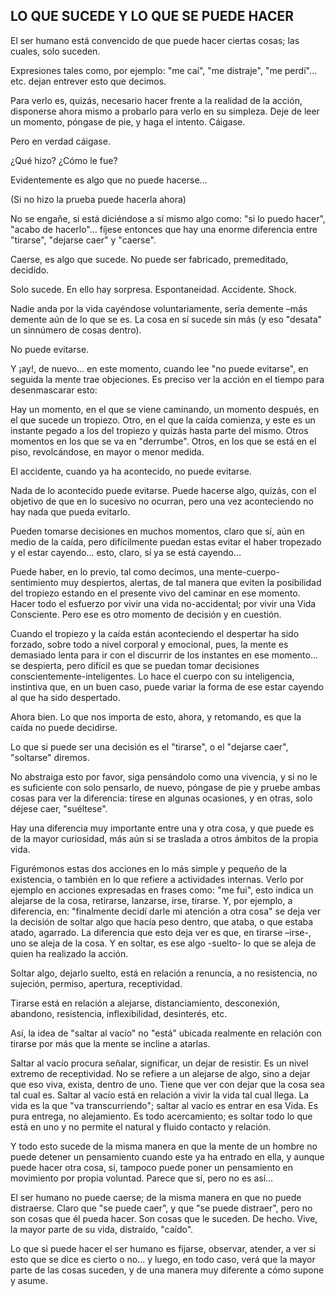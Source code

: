 ## LO QUE SUCEDE Y LO QUE SE PUEDE HACER

El ser humano está convencido de que puede hacer ciertas cosas; las cuales, solo suceden.

Expresiones tales como, por ejemplo: "me caí", "me distraje", "me perdí"…etc. dejan entrever esto que decimos.

Para verlo es, quizás, necesario hacer frente a la realidad de la acción, disponerse ahora mismo a probarlo para verlo en su simpleza. Deje de leer un momento, póngase de pie, y haga el intento. Cáigase.

Pero en verdad cáigase.

¿Qué hizo? ¿Cómo le fue?

Evidentemente es algo que no puede hacerse…

(Si no hizo la prueba puede hacerla ahora)

No se engañe, si está diciéndose a sí mismo algo como: "si lo puedo hacer", "acabo de hacerlo"… fíjese entonces que hay una enorme diferencia entre "tirarse", "dejarse caer" y "caerse".

Caerse, es algo que sucede.
No puede ser fabricado, premeditado, decidido.

Solo sucede. En ello hay sorpresa. Espontaneidad. Accidente. Shock.

Nadie anda por la vida cayéndose voluntariamente, sería demente –más demente aún de lo que se es. La cosa en sí sucede sin más (y eso "desata" un sinnúmero de cosas dentro).

No puede evitarse.

Y ¡ay!, de nuevo… en este momento, cuando lee "no puede evitarse", en seguida la mente trae objeciones.
Es preciso ver la acción en el tiempo para desenmascarar esto:

Hay un momento, en el que se viene caminando, un momento después, en el que sucede un tropiezo. Otro, en el que la caída comienza, y este es un instante pegado a los del tropiezo y quizás hasta parte del mismo. Otros momentos en los que se va en "derrumbe". Otros, en los que se está en el piso, revolcándose, en mayor o menor medida.

El accidente, cuando ya ha acontecido, no puede evitarse.

Nada de lo acontecido puede evitarse.
Puede hacerse algo, quizás, con el objetivo de que en lo sucesivo no ocurran, pero una vez aconteciendo no hay nada que pueda evitarlo.

Pueden tomarse decisiones en muchos momentos, claro que sí, aún en medio de la caída, pero difícilmente puedan estas evitar el haber tropezado y el estar cayendo… esto, claro, sí ya se está cayendo…

Puede haber, en lo previo, tal como decimos, una mente-cuerpo-sentimiento muy despiertos, alertas, de tal manera que eviten la posibilidad del tropiezo estando en el presente vivo del caminar en ese momento. Hacer todo el esfuerzo por vivir una vida no-accidental; por vivir una Vida Consciente. Pero ese es otro momento de decisión y en cuestión.

Cuando el tropiezo y la caída están aconteciendo el despertar ha sido forzado, sobre todo a nivel corporal y emocional, pues, la mente es demasiado lenta para ir con el discurrir de los instantes en ese momento… se despierta, pero difícil es que se puedan tomar decisiones conscientemente-inteligentes. Lo hace el cuerpo con su inteligencia, instintiva que, en un buen caso, puede variar la forma de ese estar cayendo al que ha sido despertado.

Ahora bien. Lo que nos importa de esto, ahora, y retomando, es que la caída no puede decidirse.

Lo que si puede ser una decisión es el "tirarse", o el "dejarse caer", "soltarse" diremos.

No abstraiga esto por favor, siga pensándolo como una vivencia, y si no le es suficiente con solo pensarlo, de nuevo, póngase de pie y pruebe ambas cosas para ver la diferencia: tírese en algunas ocasiones, y en otras, solo déjese caer, "suéltese".

Hay una diferencia muy importante entre una y otra cosa, y que puede es de la mayor curiosidad, más aún si se traslada a otros ámbitos de la propia vida.

Figurémonos estas dos acciones en lo más simple y pequeño de la existencia, o también en lo que refiere a actividades internas.
Verlo por ejemplo en acciones expresadas en frases como: "me fui", esto indica un alejarse de la cosa, retirarse, lanzarse, irse, tirarse. Y, por ejemplo, a diferencia, en: "finalmente decidí darle mi atención a otra cosa" se deja ver la decisión de soltar algo que hacía peso dentro, que ataba, o que estaba atado, agarrado.
La diferencia que esto deja ver es que, en tirarse –irse-, uno se aleja de la cosa. Y en soltar, es ese algo -suelto- lo que se aleja de quien ha realizado la acción.

Soltar algo, dejarlo suelto, está en relación a renuncia, a no resistencia, no sujeción, permiso, apertura, receptividad.

Tirarse está en relación a alejarse, distanciamiento, desconexión, abandono, resistencia, inflexibilidad, desinterés, etc.

Así, la idea de "saltar al vacío" no "está" ubicada realmente en relación con tirarse por más que la mente se incline a atarlas.

Saltar al vacío procura señalar, significar, un dejar de resistir. Es un nivel extremo de receptividad. No se refiere a un alejarse de algo, sino a dejar que eso viva, exista, dentro de uno. Tiene que ver con dejar que la cosa sea tal cual es. Saltar al vacío está en relación a vivir la vida tal cual llega. La vida es la que "va transcurriendo"; saltar al vacío es entrar en esa Vida. Es pura entrega, no alejamiento. Es todo acercamiento; es soltar todo lo que está en uno y no permite el natural y fluido contacto y relación.

Y todo esto sucede de la misma manera en que la mente de un hombre no puede detener un pensamiento cuando este ya ha entrado en ella, y aunque puede hacer otra cosa, sí, tampoco puede poner un pensamiento en movimiento por propia voluntad. Parece que sí, pero no es así…

El ser humano no puede caerse; de la misma manera en que no puede distraerse. Claro que "se puede caer", y que "se puede distraer", pero no son cosas que él pueda hacer. Son cosas que le suceden. De hecho. Vive, la mayor parte de su vida, distraído, "caído".

Lo que si puede hacer el ser humano es fijarse, observar, atender, a ver si esto que se dice es cierto o no… y luego, en todo caso, verá que la mayor parte de las cosas suceden, y de una manera muy diferente a cómo supone y asume.